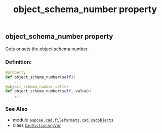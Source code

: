 ﻿---
title: object_schema_number property
second_title: Aspose.CAD for Python via .NET API References
description: 
type: docs
weight: 140
url: /python-net/aspose.cad.fileformats.cad.cadobjects/caddictionaryvar/object_schema_number/
is_root: false
---

## object_schema_number property


Gets or sets the object schema number.
### Definition:
```python
@property
def object_schema_number(self):
    ...
@object_schema_number.setter
def object_schema_number(self, value):
    ...
```

### See Also
* module [`aspose.cad.fileformats.cad.cadobjects`](../../)
* class [`CadDictionaryVar`](/cad/python-net/aspose.cad.fileformats.cad.cadobjects/caddictionaryvar)
